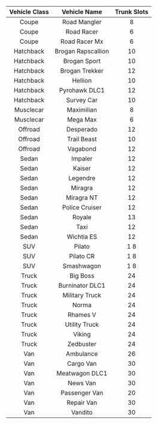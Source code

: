 
| Vehicle Class | Vehicle Name | Trunk Slots |
| :---: | :---: | :---: |
| Coupe | Road Mangler |  8 |
| Coupe | Road Racer | 6 |
| Coupe | Road Racer Mx | 6 |
| Hatchback | Brogan Rapscallion | 10 |
| Hatchback | Brogan Sport | 10 |
| Hatchback | Brogan Trekker | 12 |
| Hatchback | Hellion | 10 |
| Hatchback | Pyrohawk DLC1 | 12 |
| Hatchback | Survey Car | 10 |
| Musclecar | Maximilian |  8 |
| Musclecar | Mega Max | 6 |
| Offroad | Desperado | 12 |
| Offroad | Trail Beast | 10 |
| Offroad | Vagabond | 12 |
| Sedan | Impaler | 12 |
| Sedan | Kaiser | 12 |
| Sedan | Legendre | 12 |
| Sedan | Miragra | 12 |
| Sedan | Miragra NT | 12 |
| Sedan | Police Cruiser | 12 |
| Sedan | Royale | 13 |
| Sedan | Taxi | 12 |
| Sedan | Wichtia ES | 12 |
| SUV | Pilato | 1 8 |
| SUV | Pilato CR | 1 8 |
| SUV | Smashwagon | 1 8 |
| Truck | Big Boss | 24 |
| Truck | Burninator DLC1 | 24 |
| Truck | Military Truck | 24 |
| Truck | Norma | 24 |
| Truck | Rhames V | 24 |
| Truck | Utility Truck | 24 |
| Truck | Viking | 24 |
| Truck | Zedbuster | 24 |
| Van | Ambulance | 26 |
| Van | Cargo Van | 30 |
| Van | Meatwagon DLC1 | 30 |
| Van | News Van | 30 |
| Van | Passenger Van | 20 |
| Van | Repair Van | 30 |
| Van | Vandito | 30 |
